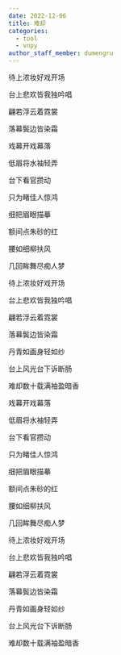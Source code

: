 ```yaml
---
date: 2022-12-06
title: 难却
categories:
  - tool
  - vnpy
author_staff_member: dumengru
---
```


待上浓妆好戏开场

台上悲欢皆我独吟唱

翩若浮云着霓裳

落幕鬓边皆染霜

戏幕开戏幕落

低眉将水袖轻弄

台下看官攒动

只为睹佳人惊鸿

细把眉眼描摹

额间点朱砂的红

腰如细柳扶风

几回眸舞尽痴人梦

待上浓妆好戏开场

台上悲欢皆我独吟唱

翩若浮云着霓裳

落幕鬓边皆染霜

丹青如画身轻如纱

台上风光台下诉断肠

难却数十载满袖盈暗香

戏幕开戏幕落

低眉将水袖轻弄

台下看官攒动

只为睹佳人惊鸿

细把眉眼描摹

额间点朱砂的红

腰如细柳扶风

几回眸舞尽痴人梦

待上浓妆好戏开场

台上悲欢皆我独吟唱

翩若浮云着霓裳

落幕鬓边皆染霜

丹青如画身轻如纱

台上风光台下诉断肠

难却数十载满袖盈暗香



<script src="https://giscus.app/client.js"
        data-repo="dumengru/dumengru.github.io"
        data-repo-id="R_kgDOIj5srQ"
        data-category="General"
        data-category-id="DIC_kwDOIj5src4CS83P"
        data-mapping="og:title"
        data-strict="1"
        data-reactions-enabled="1"
        data-emit-metadata="1"
        data-input-position="top"
        data-theme="preferred_color_scheme"
        data-lang="zh-CN"
        data-loading="lazy"
        crossorigin="anonymous"
        async>
</script>